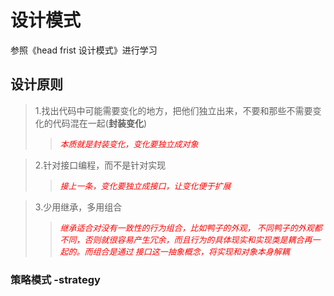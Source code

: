 # 设计模式

参照《head frist 设计模式》进行学习

## 设计原则


> 1.找出代码中可能需要变化的地方，把他们独立出来，不要和那些不需要变化的代码混在一起(**封装变化**)
>> *<font face="微软雅黑" size=2 color=red >本质就是封装变化，变化要独立成对象</font>*

> 2.针对接口编程，而不是针对实现
>> *<font face="微软雅黑" size=2 color=red >接上一条，变化要独立成接口，让变化便于扩展</font>*

> 3.少用继承，多用组合
>> *<font face="微软雅黑" size=2 color=red >继承适合对没有一致性的行为组合，比如鸭子的外观，
> 不同鸭子的外观都不同，否则就很容易产生冗余，而且行为的具体现实和实现类是耦合再一起的。而组合是通过
> 接口这一抽象概念，将实现和对象本身解耦</font>*

### 策略模式 -strategy
